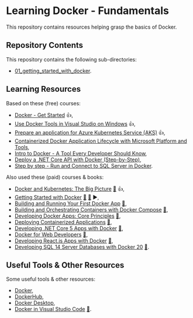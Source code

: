 # Learning Docker - Fundamentals

This repository contains resources helping grasp the basics of Docker.

## Repository Contents

This repository contains the following sub-directories:

- [01_getting_started_with_docker](01_getting_started_with_docker/).

## Learning Resources

Based on these (free) courses:

- [Docker - Get Started](https://docs.docker.com/get-started/) :+1:,
- [Use Docker Tools in Visual Studio on Windows](https://learn.microsoft.com/en-us/dotnet/architecture/containerized-lifecycle/design-develop-containerized-apps/visual-studio-tools-for-docker) :+1:,
- [Prepare an application for Azure Kubernetes Service (AKS)](https://learn.microsoft.com/en-us/azure/aks/tutorial-kubernetes-prepare-app) :+1:,
- [Containerized Docker Application Lifecycle with Microsoft Platform and Tools](https://learn.microsoft.com/en-us/dotnet/architecture/containerized-lifecycle/),
- [Intro to Docker - A Tool Every Developer Should Know](https://youtu.be/WcQ3-M4-jik),
- [Deploy a .NET Core API with Docker (Step-by-Step)](https://youtu.be/f0lMGPB10bM),
- [Step by step - Run and Connect to SQL Server in Docker](https://youtu.be/SJAl3vOX05M).

Also used these (paid) courses & books:

- [Docker and Kubernetes: The Big Picture](https://app.pluralsight.com/library/courses/docker-kubernetes-big-picture/table-of-contents) [:file_folder:](https://app.pluralsight.com/library/courses/docker-kubernetes-big-picture/exercise-files) :+1:,
- [Getting Started with Docker](https://app.pluralsight.com/library/courses/getting-started-docker/table-of-contents) [:file_folder:](https://app.pluralsight.com/library/courses/getting-started-docker/exercise-files) [:file_folder:](https://github.com/nigelpoulton/gsd) :arrow_forward:,
- [Building and Running Your First Docker App](https://app.pluralsight.com/library/courses/docker-building-running-first-app/table-of-contents) [:file_folder:](https://app.pluralsight.com/library/courses/docker-building-running-first-app/exercise-files),
- [Building and Orchestrating Containers with Docker Compose](https://app.pluralsight.com/library/courses/docker-compose-building-orchestrating-containers/table-of-contents) [:file_folder:](https://app.pluralsight.com/library/courses/docker-compose-building-orchestrating-containers/exercise-files),
- [Developing Docker Apps: Core Principles](https://app.pluralsight.com/library/courses/docker-apps-developing-core-principles/table-of-contents) [:file_folder:](https://app.pluralsight.com/library/courses/docker-apps-developing-core-principles/exercise-files),
- [Deploying Containerized Applications](https://app.pluralsight.com/library/courses/deploying-containerized-applications/table-of-contents) [:file_folder:](https://app.pluralsight.com/library/courses/deploying-containerized-applications/exercise-files),
- [Developing .NET Core 5 Apps with Docker](https://app.pluralsight.com/library/courses/docker-dot-net-core-apps-developing/table-of-contents) [:file_folder:](https://app.pluralsight.com/library/courses/docker-dot-net-core-apps-developing/exercise-files),
- [Docker for Web Developers](https://app.pluralsight.com/library/courses/docker-web-development/table-of-contents) [:file_folder:](https://app.pluralsight.com/library/courses/docker-web-developers/exercise-files),
- [Developing React.js Apps with Docker](https://app.pluralsight.com/library/courses/reactjs-apps-docker-developing/table-of-contents) [:file_folder:](https://app.pluralsight.com/library/courses/reactjs-apps-docker-developing/exercise-files),
- [Developing SQL 14 Server Databases with Docker 20](https://app.pluralsight.com/library/courses/sql-server-databases-docker-developing/table-of-contents) [:file_folder:](https://app.pluralsight.com/library/courses/sql-server-databases-docker-developing/exercise-files).

## Useful Tools & Other Resources

Some useful tools & other resources:

- [Docker](https://www.docker.com/),
- [DockerHub](https://hub.docker.com/),
- [Docker Desktop](https://www.docker.com/products/docker-desktop/),
- [Docker in Visual Studio Code](https://code.visualstudio.com/docs/containers/overview) [:file_folder:](https://marketplace.visualstudio.com/items?itemName=ms-azuretools.vscode-docker).
